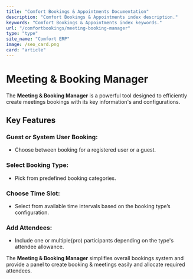 ```yaml
---
title: "Comfort Bookings & Appointments Documentation"
description: "Comfort Bookings & Appointments index description."
keywords: "Comfort Bookings & Appointments index keywords."
url: "/comfortbookings/meeting-booking-manager"
type: "type"
site_name: "Comfort ERP"
image: /seo_card.png
card: "article"
---
```


# Meeting & Booking Manager

The **Meeting & Booking Manager** is a powerful tool designed to efficiently create meetings bookings with its key information's and configurations.

## Key Features ##

### **Guest or System User Booking**:
+ Choose between booking for a registered user or a guest.

### **Select Booking Type**:
+ Pick from predefined booking categories.

### **Choose Time Slot**:
+ Select from available time intervals based on the booking type’s configuration.

### **Add Attendees**:
+ Include one or multiple(pro) participants depending on the type's attendee allowance.

The **Meeting & Booking Manager** simplifies overall bookings system and provide a panel to create booking & meetings easily and allocate required attendees.